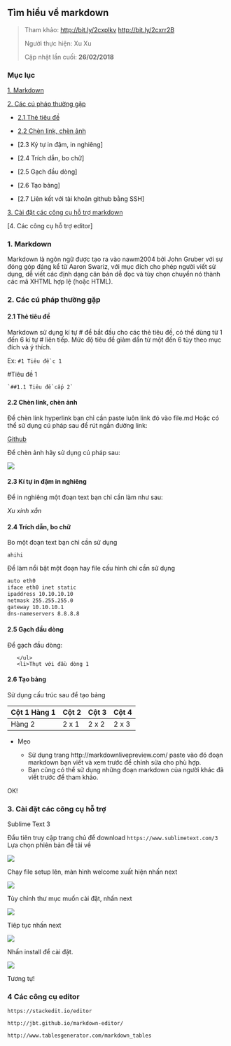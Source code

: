 ## Tìm hiểu về markdown  
> Tham khảo: 
    http://bit.ly/2cxplkv
    http://bit.ly/2cxrr2B
> 
> Người thực hiện: Xu Xu
> 
> Cập nhật lần cuối: **26/02/2018**
> 

### Mục lục
[1. Markdown](#timhieu)

[2. Các cú pháp thường gặp](#cuphap)

-	[2.1 Thẻ tiêu đề](#the) 

-	[2.2 Chèn link, chèn ảnh](#chen)

-	[2.3 Ký tự in đậm, in nghiêng]

-	[2.4 Trích dẫn, bo chữ]

-	[2.5 Gạch đầu dòng]

-	[2.6 Tạo bảng]	

-	[2.7 Liên kết với tài khoản github bằng SSH]

[3. Cài đặt các công cụ hỗ trợ markdown](#congcuhotro)

[4. Các công cụ hỗ trợ editor]

<a name="markdownlagi">
	

### 1. Markdown

Markdown là ngôn ngữ được tạo ra vào nawm2004 bởi John Gruber với sự đóng góp đáng kể từ Aaron Swariz, với mục đích cho phép người viết sử dụng, dễ viết các định dạng căn bản dễ đọc và tùy chọn chuyển  nó thành các mã XHTML hợp lệ (hoặc HTML).


<a name="caccuphapthuonggap">
	

### 2. Các cú pháp thường gặp

#### 2.1 Thẻ tiêu đề


Markdown sử dụng kí tự # để bắt đầu cho các thẻ tiêu đề, có thể dùng từ 1 đến 6 kí tự # liên tiếp. Mức độ tiêu đề giảm dần từ một đến 6 tùy theo mục đích và ý thích.

Ex: `#1 Tiêu đề c 1`
    
#Tiêu đề 1

    `##1.1 Tiêu đề cấp 2`

#### 2.2 Chèn link, chèn ảnh 

Để chèn link hyperlink bạn chỉ cần paste luôn link đó vào file.md
Hoặc có thể sử dụng cú pháp sau để rút ngắn đường link:

[Github](https://github.com)

Để chèn ảnh hãy sử dụng cú pháp sau:

<img src="https://www.google.com/url?sa=i&rct=j&q=&esrc=s&source=images&cd=&cad=rja&uact=8&ved=2ahUKEwj88uHRwMPZAhWBMZQKHb__BogQjRx6BAgAEAY&url=https%3A%2F%2Fnews.zing.vn%2Fcach-de-chup-anh-dep-bang-smartphone-post803090.html&psig=AOvVaw3lM7N3SQXKj6T9k1Xpg7PK&ust=1519731898404064">

#### 2.3 Kí tự in đậm in nghiêng

Để in nghiêng một đoạn text bạn chỉ cần làm như sau:

*Xu xinh xắn*

#### 2.4 Trích dẫn, bo chữ

Bo một đoạn text bạn chỉ cần sử dụng

`ahihi`

Để làm nổi bật một đoạn hay file cấu hình chỉ cần sử dụng

```sh
auto eth0
iface eth0 inet static
ipaddress 10.10.10.10
netmask 255.255.255.0
gateway 10.10.10.1
dns-nameservers 8.8.8.8
```
#### 2.5 Gạch đầu dòng

Để gạch đầu dòng:

```- Gạch đầu dòng thứ nhất
   </ul>
   <li>Thụt với đầu dòng 1
```


#### 2.6 Tạo bảng

Sử dụng cấu trúc sau để tạo bảng

| Cột 1 Hàng 1 | Cột 2 | Cột 3 | Cột 4|
|------------|-------|-------|------|
| Hàng 2 | 2 x 1 | 2 x 2 | 2 x 3 | 2 x 4 |


- Mẹo
  <ul>
  <li>Sử dụng trang http://markdownlivepreview.com/ paste vào đó đoạn markdown bạn viết và xem trước để chỉnh sửa cho phù hợp.</li>

  <li>Bạn cũng có thể sử dụng những đoạn markdown của người khác đã viết trước để tham khảo.</li>
  </ul> 
 
OK!

### 3. Cài đặt các công cụ hỗ trợ
 Sublime Text 3

Đầu tiên truy cập trang chủ để download
	`https://www.sublimetext.com/3`
Lựa chọn phiên bản để tải về

<img src=https://imgur.com/a/MWgsa>

Chạy file setup lên, màn hình welcome xuất hiện nhấn next 

<img src=https://imgur.com/a/3zZ1l>

Tùy chỉnh thư mục muốn cài đặt, nhấn next 

<img src=https://imgur.com/a/bDwgE>

Tiêp tục nhấn next 

<img src=https://imgur.com/a/7rjqc>

Nhấn install để cài đặt.

<img src=https://imgur.com/a/7V2sF>

Tương tự! </ul> 

### 4 Các công cụ editor 


    https://stackedit.io/editor

    http://jbt.github.io/markdown-editor/

    http://www.tablesgenerator.com/markdown_tables






